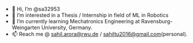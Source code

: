 - 👋 Hi, I’m @sa32953
- 👀 I’m interested in a Thesis / Internship in field of ML in Robotics
- 🌱 I’m currently learning Mechatronics Engineering at Ravensburg-Weingarten University, Germany.
- 📫 Reach me @ sahil.arora@rwu.de / sahiltu2016@gmail.com(personal).

<!---
sa32953/sa32953 is a ✨ special ✨ repository because its `README.md` (this file) appears on your GitHub profile.
You can click the Preview link to take a look at your changes.
--->
